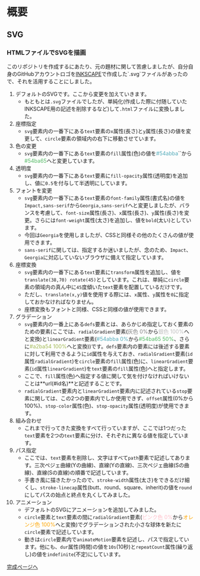 # 概要

## SVG

### HTMLファイルでSVGを描画

このリポジトリを作成するにあたり、元の題材に関して苦慮しましたが、自分自身のGitHubアカウントロゴを[INKSCAPE](https://inkscape.org/ja/ "https://inkscape.org/ja/")で作成した`.svg`ファイルがあったので、それを活用することにしました。

1. デフォルトのSVGです。ここから変更を加えていきます。
    - もともとは`.svg`ファイルでしたが、単純化(作成した際に付随していたINKSCAPE用の記述を削除するなど)して`.html`ファイルに変換しました。
1. 座標指定
    - `svg`要素内の一番下にある`text`要素の`x`属性(長さ)と`y`属性(長さ)の値を変更して、`circle`要素の領域内の右下に移動させています。
1. 色の変更
    - `svg`要素内の一番下にある`text`要素の`fill`属性(色)の値を<span style="color: #54abba;">#54abba</span>``から<span style="color: #54ba65;">#54ba65</span>へと変更しています。
1. 透明度
    - `svg`要素内の一番下にある`text`要素に`fill-opacity`属性(透明度)を追加し、値に`0.5`を付与して半透明にしています。
1. フォントを変更
    - `svg`要素内の一番下にある`text`要素の`font-family`属性(書式名)の値を`Impact,sans-serif`から`Georgia,sans-serif`へと変更しましたが、バランスを考慮して、`font-size`属性(長さ)、`x`属性(長さ)、`y`属性(長さ)を変更。さらには`font-weight`属性(太さ)を追加し、値を`bold`(太い)としています。
    - 今回は`Georgia`を使用しましたが、CSSと同様その他のたくさんの値が使用できます。
    - `sans-serif`に関しては、指定するか迷いましたが、念のため、`Impact`、`Georgia`に対応していないブラウザに備えて指定しています。
1. 座標変換
    - `svg`要素内の一番下にある`text`要素に`transform`属性を追加し、値を`translate(38,70) rotate(45)`としています。これは、単純に`circle`要素の領域内の真ん中に`45`度傾いた`text`要素を配置しているだけです。
    - ただし、`translate(x,y)`値を使用する際には、`x`属性、`y`属性を`0`に指定しておかなければなりません。
    - 座標変換もフォントと同様、CSSと同様の値が使用できます。
1. グラデーション
    - `svg`要素内の一番上にある`defs`要素とは、あらかじめ指定しておく要素のための要素(ここでは、`radialGradient`要素(<span style="color: gray;">灰色 0%</span>から<span style="color: silver;">銀色 100%</span>へと変換)と`linearGradient`要素(<span style="color: #54abba;">#54abba 0%</span>から<span style="color: #54ba65;">#54ba65  50%</span>、さらに<span style="color: #a2ba54;">#a2ba54 100%</span>へと変換))です。`defs`要素内の要素には後述する要素に対して利用できるように`id`属性を与えておき、`radialGradient`要素(`id`属性`radialGradient`)を`circle`要素の`fill`属性(色)に、`linearGradient`要素(`id`属性`linearGradient`)を`text`要素の`fill`属性(色)へと指定します。
    - ここで、`fill`属性(色)へ指定する値に関して気を付けなければいけないことは**url(#id名)**と記述することです。
    - `radialGradient`要素内と`linearGradient`要素内に記述されている`stop`要素に関しては、この2つの要素内でしか使用できず、`offset`属性(0%から100%)、`stop-color`属性(色)、`stop-opacity`属性(透明度)が使用できます。
1. 組み合わせ
    - これまで行ってきた変換をすべて行っていますが、ここでは1つだった`text`要素を2つの`text`要素に分け、それぞれに異なる値を指定しています。
1. パス指定
    - ここでは、`text`要素を削除し、文字はすべて`path`要素で記述してあります。三次ペジェ曲線(Yの曲線)、直線(Yの直線)、三次ペジェ曲線(Sの曲線)、直線(Sの直線)の順番で記述しています。
    - 手書き風に描きたかったので、`stroke-width`属性(太さ)をできるだけ細くし、`stroke-linecap`属性(butt、round、square、inherit)の値を`round`にしてパスの始点と終点を丸くしてみました。
1. アニメーション
    - デフォルトのSVGにアニメーションを追加してみました。
    - `circle`要素と`text`要素の間に`radialGradient`要素(<span style="color: pink;">ピンク色 0%</span>から<span style="color: orange;">オレンジ色 100%</span>へと変換)でグラデーションされた小さな球体を新たに`circle`要素で記述しています。
    - 動きは`circle`要素内で`animateMotion`要素を記述し、パスで指定しています。他にも、`dur`属性(時間)の値を`10s`(10秒)と`repeatCount`属性(繰り返し)の値を`indefinite`(不定)にしています。

[完成ページへ](https://yscyber.github.io/svg/ "https://yscyber.github.io/svg/")
